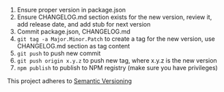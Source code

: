 1. Ensure proper version in package.json
1. Ensure CHANGELOG.md section exists for the new version, review it, add release date, and add stub for next version
1. Commit package.json, CHANGELOG.md
1. `git tag -a Major.Minor.Patch` to create a tag for the new version, use CHANGELOG.md section as tag content
1. `git push` to push new commit
1. `git push origin x.y.z` to push new tag, where x.y.z is the new version
1. `npm publish` to publish to NPM registry (make sure you have privileges)

This project adheres to [Semantic Versioning](http://semver.org/)
